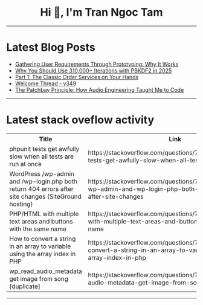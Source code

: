 <h1 align="center">Hi 👋, I'm Tran Ngoc Tam</h1>

---

# Latest Blog Posts 
<!-- BLOG-POST-LIST:START -->
- [Gathering User Requirements Through Prototyping: Why It Works](https://dev.to/yusdirman/gathering-user-requirements-through-prototyping-why-it-works-2go8)
- [Why You Should Use 310,000+ Iterations with PBKDF2 in 2025](https://dev.to/securebitchat/why-you-should-use-310000-iterations-with-pbkdf2-in-2025-3o1e)
- [Part 1: The Classic Order Services on Your Hands](https://dev.to/yisusvii_crt_5e9a4aec07da/part-1-the-classic-order-services-on-your-hands-3iml)
- [Welcome Thread - v349](https://dev.to/devteam/welcome-thread-v349-446k)
- [The Patchbay Principle: How Audio Engineering Taught Me to Code](https://dev.to/calebstein1/the-patchbay-principle-how-audio-engineering-taught-me-to-code-1haf)
<!-- BLOG-POST-LIST:END -->

---

# Latest stack oveflow activity
<table>
  <tr><th>Title</th><th>Link</th></tr>
  <!-- STACKOVERFLOW:START --><tr><td>phpunit tests get awfully slow when all tests are run at once</td><td>https://stackoverflow.com/questions/79803050/phpunit-tests-get-awfully-slow-when-all-tests-are-run-at-once</td></tr><tr><td>WordPress /wp-admin and /wp-login.php both return 404 errors after site changes &lpar;SiteGround hosting&rpar;</td><td>https://stackoverflow.com/questions/79803041/wordpress-wp-admin-and-wp-login-php-both-return-404-errors-after-site-changes</td></tr><tr><td>PHP/HTML with multiple text areas and buttons with the same name</td><td>https://stackoverflow.com/questions/79802186/php-html-with-multiple-text-areas-and-buttons-with-the-same-name</td></tr><tr><td>How to convert a string in an array to variable using the array index in PHP</td><td>https://stackoverflow.com/questions/79802151/how-to-convert-a-string-in-an-array-to-variable-using-the-array-index-in-php</td></tr><tr><td>wp_read_audio_metadata get image from song [duplicate]</td><td>https://stackoverflow.com/questions/79801988/wp-read-audio-metadata-get-image-from-song</td></tr><!-- STACKOVERFLOW:END -->
</table>

---


